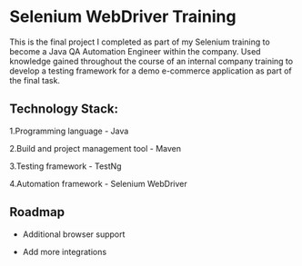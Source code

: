 
# Selenium WebDriver Training

This is the final project I completed as part of my Selenium training to become a Java QA Automation Engineer within the company. Used knowledge gained throughout the course of an internal company training to develop a testing framework for a demo e-commerce application as part of the final task.




## Technology Stack:

1.Programming language - Java

2.Build and project management tool - Maven

3.Testing framework - TestNg

4.Automation framework - Selenium WebDriver




## Roadmap

- Additional browser support

- Add more integrations

